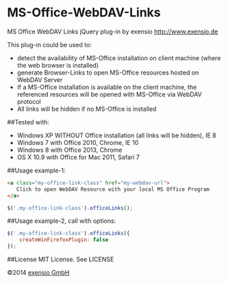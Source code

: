 MS-Office-WebDAV-Links
======================

MS Office WebDAV Links jQuery plug-in by exensio http://www.exensio.de


This plug-in could be used to:
 - detect the availability of MS-Office installation on client machine (where the web browser is installed)
 - generate Browser-Links to open MS-Office resources hosted on WebDAV Server
 - If a MS-Office installation is available on the client machine, the referenced resources will be opened with MS-Office via WebDAV protocol
 - All links will be hidden if no MS-Office is installed


##Tested with:
 - Windows XP WITHOUT Office installation (all links will be hidden), IE 8
 - Windows 7 with Office 2010, Chrome, IE 10
 - Windows 8 with Office 2013, Chrome
 - OS X 10.9 with Office for Mac 2011, Safari 7


##Usage example-1:
```html
<a class="my-office-link-class" href="my-webdav-url">
   Click to open WebDAV Resource with your local MS Office Program
</a>
```

```javascript
$('.my-office-link-class').officeLinks();
```


##Usage example-2, call with options:

```javascript
$('.my-office-link-class').officeLinks({
    createWinFirefoxPlugin: false
});
```


##License
MIT License. See LICENSE

©2014 [exensio GmbH](http://www.exensio.de)

